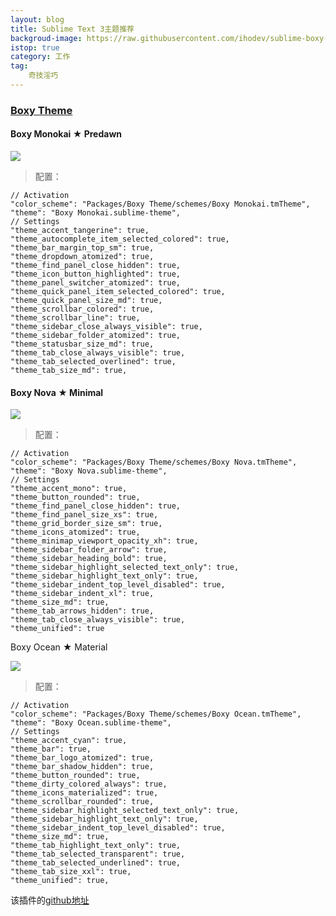 ```yaml
---
layout: blog
title: Sublime Text 3主题推荐
backgroud-image: https://raw.githubusercontent.com/ihodev/sublime-boxy-assets/master/assets/readme/3.6.0/skins/ocean.png
istop: true
category: 工作
tag:
	奇技淫巧
---
```


### [Boxy Theme](https://packagecontrol.io/packages/Boxy%20Theme)

#### Boxy Monokai ★ Predawn
![](https://packagecontrol.io/readmes/img/d919e2abe2419082462893f4812b13edbb818d1b.png)

> 配置：

```
// Activation
"color_scheme": "Packages/Boxy Theme/schemes/Boxy Monokai.tmTheme",
"theme": "Boxy Monokai.sublime-theme",
// Settings
"theme_accent_tangerine": true,
"theme_autocomplete_item_selected_colored": true,
"theme_bar_margin_top_sm": true,
"theme_dropdown_atomized": true,
"theme_find_panel_close_hidden": true,
"theme_icon_button_highlighted": true,
"theme_panel_switcher_atomized": true,
"theme_quick_panel_item_selected_colored": true,
"theme_quick_panel_size_md": true,
"theme_scrollbar_colored": true,
"theme_scrollbar_line": true,
"theme_sidebar_close_always_visible": true,
"theme_sidebar_folder_atomized": true,
"theme_statusbar_size_md": true,
"theme_tab_close_always_visible": true,
"theme_tab_selected_overlined": true,
"theme_tab_size_md": true,

```
#### Boxy Nova ★ Minimal

![](https://packagecontrol.io/readmes/img/edaefd68ff16eba3313634ba0d04a7c5835c308a.png)

> 配置：

```
// Activation
"color_scheme": "Packages/Boxy Theme/schemes/Boxy Nova.tmTheme",
"theme": "Boxy Nova.sublime-theme",
// Settings
"theme_accent_mono": true,
"theme_button_rounded": true,
"theme_find_panel_close_hidden": true,
"theme_find_panel_size_xs": true,
"theme_grid_border_size_sm": true,
"theme_icons_atomized": true,
"theme_minimap_viewport_opacity_xh": true,
"theme_sidebar_folder_arrow": true,
"theme_sidebar_heading_bold": true,
"theme_sidebar_highlight_selected_text_only": true,
"theme_sidebar_highlight_text_only": true,
"theme_sidebar_indent_top_level_disabled": true,
"theme_sidebar_indent_xl": true,
"theme_size_md": true,
"theme_tab_arrows_hidden": true,
"theme_tab_close_always_visible": true,
"theme_unified": true

```
Boxy Ocean ★ Material

![](https://raw.githubusercontent.com/ihodev/sublime-boxy-assets/master/assets/readme/3.6.0/skins/ocean.png)

> 配置：

```
// Activation
"color_scheme": "Packages/Boxy Theme/schemes/Boxy Ocean.tmTheme",
"theme": "Boxy Ocean.sublime-theme",
// Settings
"theme_accent_cyan": true,
"theme_bar": true,
"theme_bar_logo_atomized": true,
"theme_bar_shadow_hidden": true,
"theme_button_rounded": true,
"theme_dirty_colored_always": true,
"theme_icons_materialized": true,
"theme_scrollbar_rounded": true,
"theme_sidebar_highlight_selected_text_only": true,
"theme_sidebar_highlight_text_only": true,
"theme_sidebar_indent_top_level_disabled": true,
"theme_size_md": true,
"theme_tab_highlight_text_only": true,
"theme_tab_selected_transparent": true,
"theme_tab_selected_underlined": true,
"theme_tab_size_xxl": true,
"theme_unified": true,

```

该插件的[github地址](https://github.com/ihodev/sublime-boxy)

